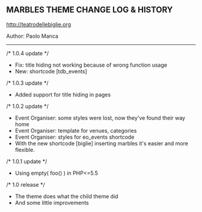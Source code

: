 ## MARBLES THEME CHANGE LOG & HISTORY

http://teatrodellebiglie.org

Author: Paolo Manca

*******************************************************************
/* 1.0.4 update */
- Fix: title hiding not working because of wrong function usage
- New: shortcode [tdb_events]

/* 1.0.3 update */
- Added support for title hiding in pages

/* 1.0.2 update */
- Event Organiser: some styles were lost, now they've found their way home
- Event Organiser: template for venues, categories
- Event Organiser: styles for eo_events shortcode
- With the new shortcode [biglie] inserting marbles it's easier and more flexible.

/* 1.0.1 update */
- Using empty( foo() ) in PHP<=5.5

/* 1.0 release */
- The theme does what the child theme did
- And some little improvements
